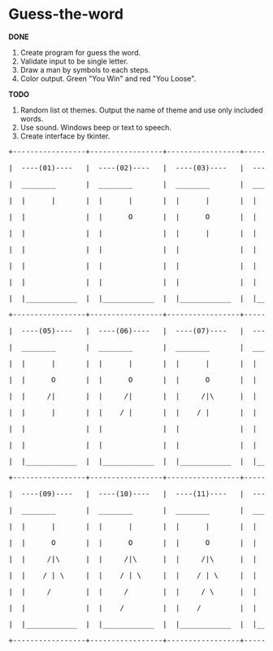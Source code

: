 # Guess-the-word
**DONE**
1. Create program for guess the word.
2. Validate input to be single letter.
3. Draw a man by symbols to each steps.
4. Color output. Green "You Win" and red "You Loose".

**TODO**
1. Random list ot themes. Output the name of theme and use only included words.
2. Use sound. Windows beep or text to speech.
3. Create interface by tkinter.

<pre>
+-----------------+-----------------+-----------------+-----------------+<br>
|  ----(01)----   |  ----(02)----   |  ----(03)----   |  ----(04)----   |<br>
|  ________       |  ________       |  ________       |  ________       |<br>
|  |      |       |  |      |       |  |      |       |  |      |       |<br>
|  |              |  |      O       |  |      O       |  |      O       |<br>
|  |              |  |              |  |      |       |  |      |       |<br>
|  |              |  |              |  |              |  |      |       |<br>
|  |              |  |              |  |              |  |              |<br>
|  |              |  |              |  |              |  |              |<br>
|  |____________  |  |____________  |  |____________  |  |____________  |<br>
+-----------------+-----------------+-----------------+-----------------+<br>
|  ----(05)----   |  ----(06)----   |  ----(07)----   |  ----(08)----   |<br>
|  ________       |  ________       |  ________       |  ________       |<br>
|  |      |       |  |      |       |  |      |       |  |      |       |<br>
|  |      O       |  |      O       |  |      O       |  |      O       |<br>
|  |     /|       |  |     /|       |  |     /|\      |  |     /|\      |<br>
|  |      |       |  |    / |       |  |    / |       |  |    / | \     |<br>
|  |              |  |              |  |              |  |              |<br>
|  |              |  |              |  |              |  |              |<br>
|  |____________  |  |____________  |  |____________  |  |____________  |<br>
+-----------------+-----------------+-----------------+-----------------+<br>
|  ----(09)----   |  ----(10)----   |  ----(11)----   |  ----(12)----   |<br>
|  ________       |  ________       |  ________       |  ________       |<br>
|  |      |       |  |      |       |  |      |       |  |      |       |<br>
|  |      O       |  |      O       |  |      O       |  |      O       |<br>
|  |     /|\      |  |     /|\      |  |     /|\      |  |     /|\      |<br>
|  |    / | \     |  |    / | \     |  |    / | \     |  |    / | \     |<br>
|  |     /        |  |     /        |  |     / \      |  |     / \      |<br>
|  |              |  |    /         |  |    /         |  |    /   \     |<br>
|  |____________  |  |____________  |  |____________  |  |____________  |<br>
+-----------------+-----------------+-----------------+-----------------+<br>
</pre>

